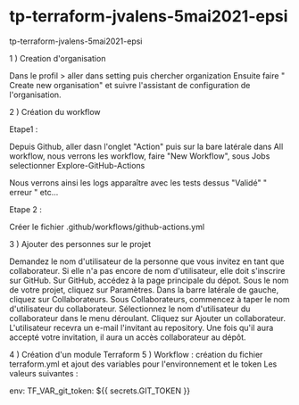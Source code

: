 # tp-terraform-jvalens-5mai2021-epsi
tp-terraform-jvalens-5mai2021-epsi

1 ) Creation d'organisation


  Dans le profil > aller dans setting puis chercher organization
      Ensuite faire " Create new organisation" et suivre l'assistant de configuration de l'organisation.
      
     
2 ) Création du workflow

Etape1 :


Depuis Github, aller dasn l'onglet "Action"  puis sur la bare latérale dans All workflow, nous verrons les workflow, faire "New Workflow", sous Jobs selectionner Explore-GitHub-Actions


Nous verrons ainsi les logs apparaître avec les tests dessus "Validé" " erreur " etc...

Etape 2 : 

Créer le fichier .github/workflows/github-actions.yml



3 ) Ajouter des personnes sur le projet 


Demandez le nom d'utilisateur de la personne que vous invitez en tant que collaborateur. Si elle n'a pas encore de nom d'utilisateur, elle doit s'inscrire sur GitHub.
Sur GitHub, accédez à la page principale du dépot.
Sous le nom de votre projet, cliquez sur Paramètres.
Dans la barre latérale de gauche, cliquez sur Collaborateurs.
Sous Collaborateurs, commencez à taper le nom d'utilisateur du collaborateur.
Sélectionnez le nom d'utilisateur du collaborateur dans le menu déroulant.
Cliquez sur Ajouter un collaborateur.
L'utilisateur recevra un e-mail l'invitant au repository. Une fois qu'il aura accepté votre invitation, il aura un accès collaborateur au dépôt.


4 ) Création d'un module Terraform
5 ) Workflow : création du fichier terraform.yml et ajout des variables pour l'environnement et le token
  Les valeurs suivantes :
  
  
  env:
        TF_VAR_git_token: ${{ secrets.GIT_TOKEN }}
